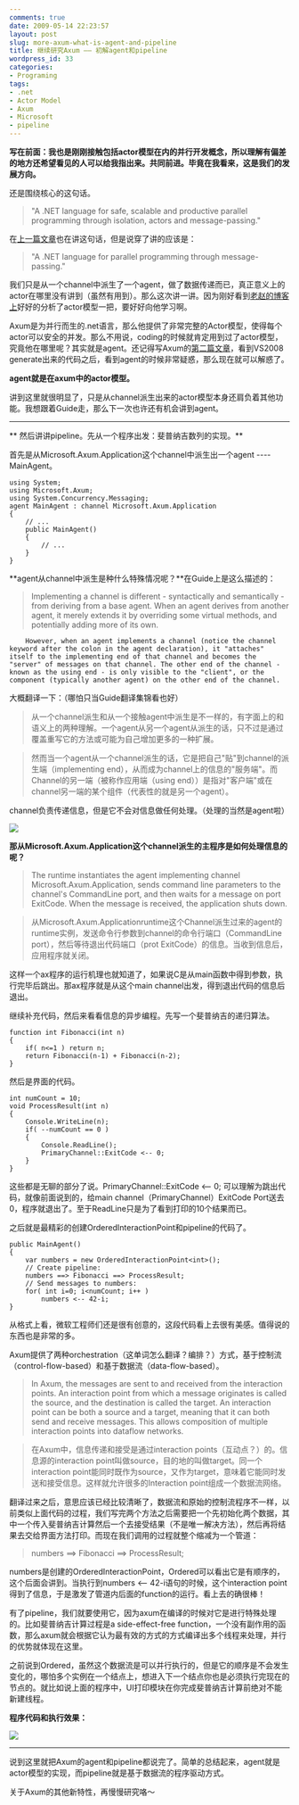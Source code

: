 ```yaml
---
comments: true
date: 2009-05-14 22:23:57
layout: post
slug: more-axum-what-is-agent-and-pipeline
title: 继续研究Axum —— 初解agent和pipeline
wordpress_id: 33
categories:
- Programing
tags:
- .net
- Actor Model
- Axum
- Microsoft
- pipeline
---
```





**写在前面：我也是刚刚接触包括actor模型在内的并行开发概念，所以理解有偏差的地方还希望看见的人可以给我指出来。共同前进。毕竟在我看来，这是我们的发展方向。**




还是围绕核心的这句话。




> 
	
> 
> "A .NET language for safe, scalable and productive parallel programming through isolation, actors and message-passing."
> 
> 





在[上一篇文章](http://arthraim.cn/post/2009/05/32.html)也在讲这句话，但是说穿了讲的应该是：




> 
	
> 
> "A .NET language for parallel programming through message-passing."
> 
> 





我们只是从一个channel中派生了一个agent，做了数据传递而已，真正意义上的actor在哪里没有讲到（虽然有用到）。那么这次讲一讲。因为刚好看到[老赵的博客上](http://www.cnblogs.com/JeffreyZhao/archive/2009/05/11/a-simple-actor-model-implementation.html)好好的分析了actor模型一把，要好好向他学习啊。




Axum是为并行而生的.net语言，那么他提供了非常完整的Actor模型，使得每个actor可以安全的并发。那么不用说，coding的时候就肯定用到过了actor模型，究竟他在哪里呢？其实就是agent。还记得写Axum的[第二篇文章](http://arthraim.cn/post/2009/05/31.html)，看到VS2008 generate出来的代码之后，看到agent的时候非常疑惑，那么现在就可以解惑了。




**agent就是在axum中的actor模型。**




讲到这里就很明显了，只是从channel派生出来的actor模型本身还肩负着其他功能。我想跟着Guide走，那么下一次也许还有机会讲到agent。







* * *







** 然后讲讲pipeline。先从一个程序出发：斐普纳吉数列的实现。**




首先是从Microsoft.Axum.Application这个channel中派生出一个agent ---- MainAgent。



    
    using System;
    using Microsoft.Axum;
    using System.Concurrency.Messaging;
    agent MainAgent : channel Microsoft.Axum.Application
    {
        // ...
        public MainAgent()
        {
            // ...
        }
    }
    




**agent从channel中派生是种什么特殊情况呢？**在Guide上是这么描述的：




> 
	
> 
> Implementing a channel is different - syntactically and semantically - from deriving from a base agent. When an agent derives from another agent, it merely extends it by overriding some virtual methods, and potentially adding more of its own.  

		However, when an agent implements a channel (notice the channel keyword after the colon in the agent declaration), it "attaches" itself to the implementing end of that channel and becomes the "server" of messages on that channel. The other end of the channel - known as the using end - is only visible to the "client", or the component (typically another agent) on the other end of the channel.
> 
> 





大概翻译一下：（哪怕只当Guide翻译集锦看也好）




> 
	
> 
> 从一个channel派生和从一个接触agent中派生是不一样的，有字面上的和语义上的两种理解。一个agent从另一个agent从派生的话，只不过是通过覆盖重写它的方法或可能为自己增加更多的一种扩展。
> 
> 
	
> 
> 然而当一个agent从一个channel派生的话，它是把自己"贴"到channel的派生端（implementing end），从而成为channel上的信息的"服务端"。而Channel的另一端（被称作应用端（using end））是指对"客户端"或在channel另一端的某个组件（代表性的就是另一个agent）。
> 
> 





channel负责传递信息，但是它不会对信息做任何处理。（处理的当然是agent啦）




![](/upload/2009-05-14_TwoEndsChannel.png)




**那从Microsoft.Axum.Application这个channel派生的主程序是如何处理信息的呢？**




> 
	
> 
> The runtime instantiates the agent implementing channel Microsoft.Axum.Application, sends command line parameters to the channel's CommandLine port, and then waits for a message on port ExitCode. When the message is received, the application shuts down.
> 
> 





> 
	
> 
> 从Microsoft.Axum.Applicationruntime这个Channel派生过来的agent的runtime实例，发送命令行参数到channel的命令行端口（CommandLine port），然后等待退出代码端口（prot ExitCode）的信息。当收到信息后，应用程序就关闭。
> 
> 





这样一个ax程序的运行机理也就知道了，如果说C是从main函数中得到参数，执行完毕后跳出。那ax程序就是从这个main channel出发，得到退出代码的信息后退出。




继续补充代码，然后来看看信息的异步编程。先写一个斐普纳吉的递归算法。



    
    function int Fibonacci(int n)
    {
        if( n<=1 ) return n;
        return Fibonacci(n-1) + Fibonacci(n-2);
    }
    




然后是界面的代码。



    
    int numCount = 10;
    void ProcessResult(int n)
    {
        Console.WriteLine(n);
        if( --numCount == 0 )
        {
            Console.ReadLine();
            PrimaryChannel::ExitCode <-- 0;
        }
    }
    




这些都是无聊的部分了说。PrimaryChannel::ExitCode <-- 0; 可以理解为跳出代码，就像前面说到的，给main channel（PrimaryChannel）ExitCode Port送去0，程序就退出了。至于ReadLine只是为了看到打印的10个结果而已。




之后就是最精彩的创建OrderedInteractionPoint和pipeline的代码了。



    
    public MainAgent()
    {
        var numbers = new OrderedInteractionPoint<int>();
        // Create pipeline:
        numbers ==> Fibonacci ==> ProcessResult;
        // Send messages to numbers:
        for( int i=0; i<numCount; i++ )
            numbers <-- 42-i;
    }
    




从格式上看，微软工程师们还是很有创意的，这段代码看上去很有美感。值得说的东西也是非常的多。




Axum提供了两种orchestration（这单词怎么翻译？编排？）方式，基于控制流（control-flow-based）和基于数据流（data-flow-based）。




> 
	
> 
> In Axum, the messages are sent to and received from the interaction points. An interaction point from which a message originates is called the source, and the destination is called the target. An interaction point can be both a source and a target, meaning that it can both send and receive messages. This allows composition of multiple interaction points into dataflow networks.
> 
> 





> 
	
> 
> 在Axum中，信息传递和接受是通过interaction points（互动点？）的。信息源的interaction point叫做source，目的地的叫做target。同一个interaction point能同时既作为source，又作为target，意味着它能同时发送和接受信息。这样就允许很多的Interaction point组成一个数据流网络。
> 
> 





翻译过来之后，意思应该已经比较清晰了，数据流和原始的控制流程序不一样，以前类似上面代码的过程，我们写完两个方法之后需要把一个先初始化两个数据，其中一个传入斐普纳吉计算然后一个去接受结果（不是唯一解决方法），然后再将结果去交给界面方法打印。而现在我们调用的过程就整个缩减为一个管道：




> 
	
> 
> numbers ==> Fibonacci ==> ProcessResult;
> 
> 





numbers是创建的OrderedInteractionPoint，Ordered可以看出它是有顺序的，这个后面会讲到。当执行到numbers <-- 42-i语句的时候，这个interaction point得到了信息，于是激发了管道内后面的function的运行。看上去的确很棒！




有了pipeline，我们就要使用它，因为axum在编译的时候对它是进行特殊处理的。比如斐普纳吉计算过程是a side-effect-free function，一个没有副作用的函数，那么axum就会根据它认为最有效的方式的方式编译出多个线程来处理，并行的优势就体现在这里。




之前说到Ordered，虽然这个数据流是可以并行执行的，但是它的顺序是不会发生变化的，哪怕多个实例在一个结点上，想进入下一个结点你也是必须执行完现在的节点的。就比如说上面的程序中，UI打印模块在你完成斐普纳吉计算前绝对不能新建线程。




**程序代码和执行效果：**




![](/upload/2009-05-14_run.png)




* * *







说到这里就把Axum的agent和pipeline都说完了。简单的总结起来，agent就是actor模型的实现，而pipeline就是基于数据流的程序驱动方式。




关于Axum的其他新特性，再慢慢研究咯～
